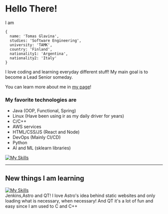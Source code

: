 # Hello There!

I am 
```
{
  name: 'Tomas Glavina',
  studies: 'Software Engineering',
  university: 'TAMK',
  country: 'Finland',
  nationality1: 'Argentina',
  nationality2: 'Italy'
}
```
I love coding and learning everyday different stuff! My main goal is to become a Lead Senior someday.

You can learn more about me in [my page](tomasglavina.github.io)!

### My favorite technologies are 
- Java (OOP, Functional, Spring) 
- Linux (Have been using ir as my daily driver for years)
- C/C++
- AWS services
- HTML/CSS/JS (React and Node)
- DevOps (Mainly CI/CD)
- Python
- AI and ML (sklearn libraries)

[![My Skills](https://skillicons.dev/icons?i=aws,linux,c,cpp,java,react,sass,python,js,html,mongodb,postgres,mysql,bash&perline=4)](https://skillicons.dev)

---
## New things I am learning
[![My Skills](https://skillicons.dev/icons?i=jenkins,astro,qt&perline=4)](https://skillicons.dev)
<br/>Jenkins,Astro and QT! I love Astro's idea behind static websites and only loading what is necessary, when necessary! And QT it's a lot of fun and easy since I am used to C and C++


